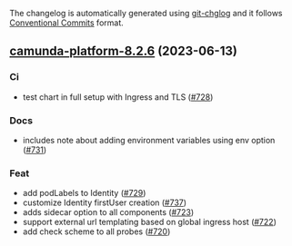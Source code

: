 The changelog is automatically generated using [git-chglog](https://github.com/git-chglog/git-chglog)
and it follows [Conventional Commits](https://www.conventionalcommits.org/en/v1.0.0/) format.


<a name="camunda-platform-8.2.6"></a>
## [camunda-platform-8.2.6](https://github.com/camunda/camunda-platform-helm/compare/camunda-platform-8.2.5...camunda-platform-8.2.6) (2023-06-13)

### Ci

* test chart in full setup with Ingress and TLS ([#728](https://github.com/camunda/camunda-platform-helm/issues/728))

### Docs

* includes note about adding environment variables using env option ([#731](https://github.com/camunda/camunda-platform-helm/issues/731))

### Feat

* add podLabels to Identity ([#729](https://github.com/camunda/camunda-platform-helm/issues/729))
* customize Identity firstUser creation ([#737](https://github.com/camunda/camunda-platform-helm/issues/737))
* adds sidecar option to all components ([#723](https://github.com/camunda/camunda-platform-helm/issues/723))
* support external url templating based on global ingress host ([#722](https://github.com/camunda/camunda-platform-helm/issues/722))
* add check scheme to all probes ([#720](https://github.com/camunda/camunda-platform-helm/issues/720))

